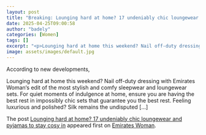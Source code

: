 ```yaml
---
layout: post
title: "Breaking: Lounging hard at home? 17 undeniably chic loungewear and pyjamas to stay cosy in"
date: 2025-04-25T09:00:58
author: "badely"
categories: [Women]
tags: []
excerpt: "<p>Lounging hard at home this weekend? Nail off-duty dressing with Emirates Woman&#8216;s edit of the most stylish and comfy sleepwear and loungewear "
image: assets/images/default.jpg
---
```


According to new developments, <p>Lounging hard at home this weekend? Nail off-duty dressing with Emirates Woman&#8216;s edit of the most stylish and comfy sleepwear and loungewear sets. For quiet moments of indulgence at home, ensure you are having the best rest in impossibly chic sets that guarantee you the best rest. Feeling luxurious and polished? Silk remains the undisputed [&#8230;]</p>
<p>The post <a href="https://emirateswoman.com/lounging-hard-at-home-17-undeniably-chic-loungewear-and-pyjamas-to-stay-cosy-in/" rel="nofollow">Lounging hard at home? 17 undeniably chic loungewear and pyjamas to stay cosy in</a> appeared first on <a href="https://emirateswoman.com" rel="nofollow">Emirates Woman</a>.</p>

